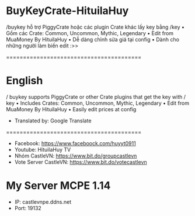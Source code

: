 # BuyKeyCrate-HituilaHuy
/buykey hỗ trợ PiggyCrate hoặc các plugin Crate khác lấy key bằng /key
• Gồm các Crate: Common, Uncommon, Mythic, Legendary
• Edit from MuaMoney By HituilaHuy
• Dễ dàng chỉnh sửa giá tại config
• Dành cho những người làm biến edit :>>

========================================
# English
/ buykey supports PiggyCrate or other Crate plugins that get the key with / key
 • Includes Crates: Common, Uncommon, Mythic, Legendary
 • Edit from MuaMoney By HituilaHuy
 • Easily edit prices at config

* Translated by: Google Translate

========================================
- Facebook: https://www.faceboock.com/huyyt0911
- Youtube: HituilaHuy TV
- Nhóm CastleVN: https://www.bit.do/groupcastlevn
- Vote Server CastleVN: https://www.bit.do/votecastlevn

# My Server MCPE 1.14
- IP: castlevnpe.ddns.net
- Port: 19132
